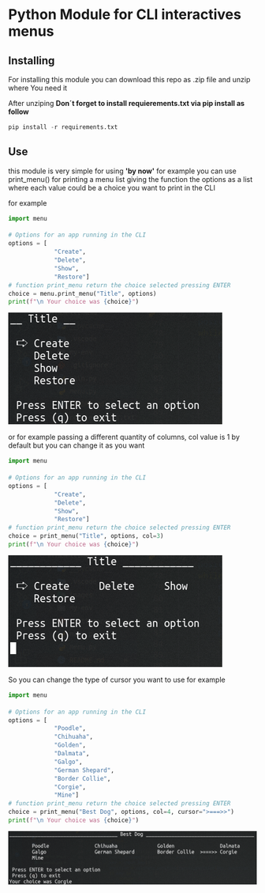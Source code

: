 # Python Module for CLI interactives menus

## Installing
For installing this module you can download this repo as .zip file and unzip where You need it

After unziping **Don´t forget to install requierements.txt via pip install as follow**

```python
pip install -r requirements.txt
```

## Use

this module is very simple for using __'by now'__ for example you can use print_menu() for printing a menu list giving the function the options as a list where each value could be a choice you want to print in the CLI 

for example

```python
import menu

# Options for an app running in the CLI
options = [
             "Create",
             "Delete",
             "Show",
             "Restore"]
# function print_menu return the choice selected pressing ENTER 
choice = menu.print_menu("Title", options)
print(f"\n Your choice was {choice}")
```

![example 1](images/example1.png)

or for example passing a different quantity of columns, col value is 1 by default but you can change it as you want 

```python
import menu

# Options for an app running in the CLI
options = [
             "Create",
             "Delete",
             "Show",
             "Restore"]
# function print_menu return the choice selected pressing ENTER 
choice = print_menu("Title", options, col=3)
print(f"\n Your choice was {choice}")
```
![example 2](images/example2.png)

So you can change the type of cursor you want to use for example

```python
import menu

# Options for an app running in the CLI
options = [
             "Poodle",
             "Chihuaha",
             "Golden",
             "Dalmata",
             "Galgo",
             "German Shepard",
             "Border Collie",
             "Corgie",
             "Mine"]
# function print_menu return the choice selected pressing ENTER 
choice = print_menu("Best Dog", options, col=4, cursor=">===>>")
print(f"\n Your choice was {choice}")
```

![example 2](images/example3.png)